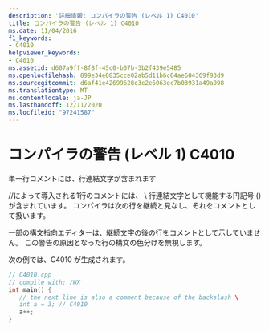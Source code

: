 ```yaml
---
description: '詳細情報: コンパイラの警告 (レベル 1) C4010'
title: コンパイラの警告 (レベル 1) C4010
ms.date: 11/04/2016
f1_keywords:
- C4010
helpviewer_keywords:
- C4010
ms.assetid: d607a9ff-8f8f-45c0-b07b-3b2f439e5485
ms.openlocfilehash: 899e34e0835cce02ab5d11b6c64ae604369f93d9
ms.sourcegitcommit: d6af41e42699628c3e2e6063ec7b03931a49a098
ms.translationtype: MT
ms.contentlocale: ja-JP
ms.lasthandoff: 12/11/2020
ms.locfileid: "97241587"
---
```

# <a name="compiler-warning-level-1-c4010"></a>コンパイラの警告 (レベル 1) C4010

単一行コメントには、行連結文字が含まれます

//によって導入される1行のコメントには、 \\ 行連結文字として機能する円記号 () が含まれています。 コンパイラは次の行を継続と見なし、それをコメントとして扱います。

一部の構文指向エディターは、継続文字の後の行をコメントとして示していません。 この警告の原因となった行の構文の色分けを無視します。

次の例では、C4010 が生成されます。

```cpp
// C4010.cpp
// compile with: /WX
int main() {
   // the next line is also a comment because of the backslash \
   int a = 3; // C4010
   a++;
}
```
